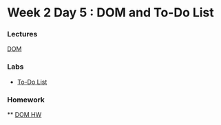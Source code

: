 
# Week 2 Day 5 : DOM and To-Do List 

### Lectures 

[DOM](https://github.com/Tuwaiq-1000-JS-al-Baha/Tuwaiq-1000-JS-al-Bahah-main/tree/master/week2/day5/Resources/DOM)

### Labs 
* [To-Do List](To-Do%20List)


### Homework

** [DOM HW](https://github.com/Tuwaiq-1000-JS-al-Baha/HW_Week2_Day4_DOM)
